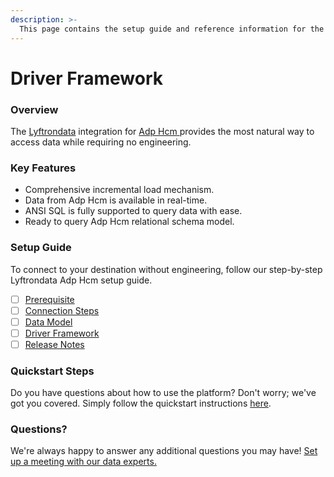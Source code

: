 ```yaml
---
description: >-
  This page contains the setup guide and reference information for the Adp Hcm source connector.
---
```


# Driver Framework

### Overview

The [Lyftrondata](https://www.lyftrondata.com/) integration for [Adp Hcm](https://www.lyftrondata.com/integration/adp-hcm/)[ ](https://www.lyftrondata.com/integration/adp-hcm/)provides the most natural way to access data while requiring no engineering.

### Key Features

* Comprehensive incremental load mechanism.
* Data from Adp Hcm is available in real-time.&#x20;
* ANSI SQL is fully supported to query data with ease.
* Ready to query Adp Hcm relational schema model.

### Setup Guide

To connect to your destination without engineering, follow our step-by-step Lyftrondata Adp Hcm setup guide.

* [ ] [Prerequisite](../../human-resource-analytics/adp-hcm/prerequisite.md)
* [ ] [Connection Steps](../../human-resource-analytics/adp-hcm/connection-steps.md)
* [ ] [Data Model](../../human-resource-analytics/adp-hcm/data-model/)
* [ ] [Driver Framework](../../human-resource-analytics/adp-hcm/driver-framework/)
* [ ] [Release Notes](../../human-resource-analytics/adp-hcm/release-notes.md)

### Quickstart Steps

Do you have questions about how to use the platform? Don't worry; we've got you covered. Simply follow the quickstart instructions [here](../../../quickstart-steps.md).

### Questions? <a href="#questions" id="questions"></a>

We're always happy to answer any additional questions you may have! [Set up a meeting with our data experts.](https://www.lyftrondata.com/book-a-meeting/)


